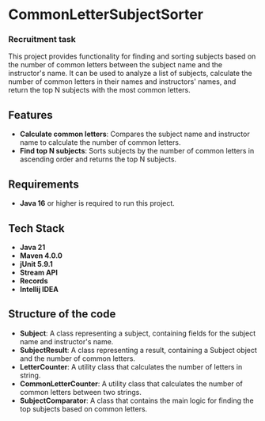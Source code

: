 # CommonLetterSubjectSorter
<h3>Recruitment task</h3>

This project provides functionality for finding and sorting subjects based on the number of common letters between the subject name and the instructor's name. It can be used to analyze a list of subjects, calculate the number of common letters in their names and instructors' names, and return the top N subjects with the most common letters.

## Features

- **Calculate common letters**: Compares the subject name and instructor name to calculate the number of common letters.
- **Find top N subjects**: Sorts subjects by the number of common letters in ascending order and returns the top N subjects.

## Requirements

- **Java 16** or higher is required to run this project.

## Tech Stack

- **Java 21**
- **Maven 4.0.0**
- **jUnit 5.9.1**
- **Stream API**
- **Records**
- **Intellij IDEA**

## Structure of the code

- **Subject**: A class representing a subject, containing fields for the subject name and instructor's name.
- **SubjectResult**: A class representing a result, containing a Subject object and the number of common letters.
- **LetterCounter**: A utility class that calculates the number of letters in string.
- **CommonLetterCounter**: A utility class that calculates the number of common letters between two strings.
- **SubjectComparator**: A class that contains the main logic for finding the top subjects based on common letters.
